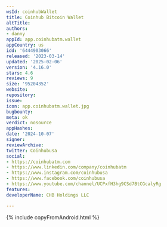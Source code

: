 ```yaml
---
wsId: coinhubWallet
title: Coinhub Bitcoin Wallet
altTitle: 
authors:
- danny
appId: app.coinhubatm.wallet
appCountry: us
idd: '6444903066'
released: '2023-03-14'
updated: '2025-02-06'
version: '4.16.0'
stars: 4.6
reviews: 9
size: '95204352'
website: 
repository: 
issue: 
icon: app.coinhubatm.wallet.jpg
bugbounty: 
meta: ok
verdict: nosource
appHashes: 
date: '2024-10-07'
signer: 
reviewArchive: 
twitter: Coinhubusa
social:
- https://coinhubatm.com
- https://www.linkedin.com/company/coinhubatm
- https://www.instagram.com/coinhubusa
- https://www.facebook.com/coinhubusa
- https://www.youtube.com/channel/UCPxfH3hg9CSd7BtCGcalyRg
features: 
developerName: CHB Holdings LLC

---
```


{% include copyFromAndroid.html %}